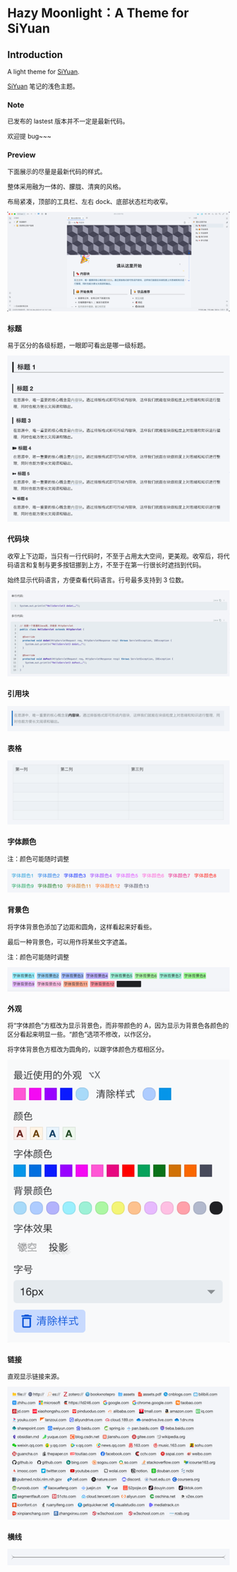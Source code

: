 # Hazy Moonlight：A Theme for SiYuan

## Introduction

A light theme for [SiYuan](http://github.com/siyuan-note/siyuan).

[SiYuan](http://github.com/siyuan-note/siyuan) 笔记的浅色主题。

### Note

已发布的 lastest 版本并不一定是最新代码。

欢迎提 bug~~~

### Preview

下面展示的尽量是最新代码的样式。

整体采用融为一体的、朦胧、清爽的风格。

布局紧凑，顶部的工具栏、左右 dock、底部状态栏均收窄。

![1682427206132](preview.png)

### 标题

易于区分的各级标题，一眼即可看出是哪一级标题。

![1682427376672](image/README/titles.png)

### 代码块

收窄上下边距，当只有一行代码时，不至于占用太大空间，更美观。收窄后，将代码语言和复制与更多按钮挪到上方，不至于在第一行很长时遮挡到代码。

始终显示代码语言，方便查看代码语言。行号最多支持到 3 位数。

![1682427072462](image/README/codeblock.png)

### 引用块

![1682427462008](image/README/blockquote.png)

### 表格

![1682432959720](image/README/table.png)

### 字体颜色

注：颜色可能随时调整

![1682432959720](image/README/fontcolor.png)

### 背景色

将字体背景色添加了边距和圆角，这样看起来好看些。

最后一种背景色，可以用作将某些文字遮盖。

注：颜色可能随时调整

![1682432959720](image/README/bgcolor.png)

### 外观

将“字体颜色”方框改为显示背景色，而非带颜色的 A，因为显示为背景色各颜色的区分看起来明显一些。“颜色”选项不修改，以作区分。

将字体背景色方框改为圆角的，以跟字体颜色方框相区分。

![Colors](image/README/appearance.png)

### 链接

直观显示链接来源。

![Links](image/README/links.png)

### 横线

![1687583531752](image/README/hr.png)
